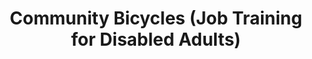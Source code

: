 ---
client: TMW
title: Community Bicycles (Job Training for Disabled Adults)
startdate: 
enddate: 2004-04-01
website: 
role: Job Trainer
publish:
  draft: true
tags:
- Non-Profit
- Bicycle Refurbish
- Disabled Adults
- Job Training
- Logo Design
- Print Media
- Communication
- Management
- Space Design
- Management
- Team Building
thumbnail: 
assets: 
- filename:
  caption:
  type:
  width:
  height:
- filename:
  caption:
  type:
  width:
  height:
---